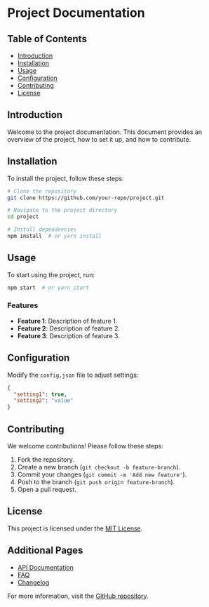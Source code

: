 # Project Documentation

## Table of Contents

- [Introduction](#introduction)
- [Installation](#installation)
- [Usage](#usage)
- [Configuration](#configuration)
- [Contributing](#contributing)
- [License](#license)

## Introduction

Welcome to the project documentation. This document provides an overview of the project, how to set it up, and how to contribute.

## Installation

To install the project, follow these steps:

```sh
# Clone the repository
git clone https://github.com/your-repo/project.git

# Navigate to the project directory
cd project

# Install dependencies
npm install  # or yarn install
```

## Usage

To start using the project, run:

```sh
npm start  # or yarn start
```

### Features

- **Feature 1**: Description of feature 1.
- **Feature 2**: Description of feature 2.
- **Feature 3**: Description of feature 3.

## Configuration

Modify the `config.json` file to adjust settings:

```json
{
  "setting1": true,
  "setting2": "value"
}
```

## Contributing

We welcome contributions! Please follow these steps:

1. Fork the repository.
2. Create a new branch (`git checkout -b feature-branch`).
3. Commit your changes (`git commit -m 'Add new feature'`).
4. Push to the branch (`git push origin feature-branch`).
5. Open a pull request.

## License

This project is licensed under the [MIT License](LICENSE).

## Additional Pages

- [API Documentation](docs/api.md)
- [FAQ](docs/faq.md)
- [Changelog](docs/changelog.md)

For more information, visit the [GitHub repository](https://github.com/your-repo/project).
